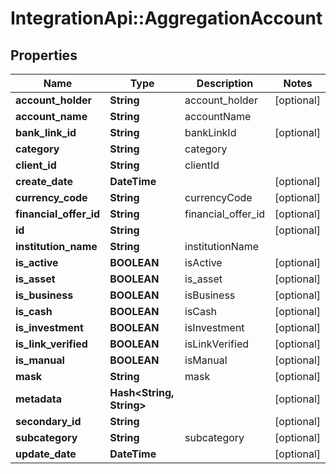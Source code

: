 # IntegrationApi::AggregationAccount

## Properties
Name | Type | Description | Notes
------------ | ------------- | ------------- | -------------
**account_holder** | **String** | account_holder | [optional] 
**account_name** | **String** | accountName | 
**bank_link_id** | **String** | bankLinkId | [optional] 
**category** | **String** | category | 
**client_id** | **String** | clientId | 
**create_date** | **DateTime** |  | [optional] 
**currency_code** | **String** | currencyCode | [optional] 
**financial_offer_id** | **String** | financial_offer_id | [optional] 
**id** | **String** |  | [optional] 
**institution_name** | **String** | institutionName | 
**is_active** | **BOOLEAN** | isActive | [optional] 
**is_asset** | **BOOLEAN** | is_asset | [optional] 
**is_business** | **BOOLEAN** | isBusiness | [optional] 
**is_cash** | **BOOLEAN** | isCash | [optional] 
**is_investment** | **BOOLEAN** | isInvestment | [optional] 
**is_link_verified** | **BOOLEAN** | isLinkVerified | [optional] 
**is_manual** | **BOOLEAN** | isManual | [optional] 
**mask** | **String** | mask | [optional] 
**metadata** | **Hash&lt;String, String&gt;** |  | [optional] 
**secondary_id** | **String** |  | [optional] 
**subcategory** | **String** | subcategory | [optional] 
**update_date** | **DateTime** |  | [optional] 


